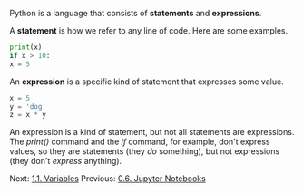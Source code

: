 Python is a language that consists of **statements** and **expressions**.

A **statement** is how we refer to any line of code. Here are some examples.
```Python
print(x)
if x > 10:
x = 5
```

An **expression** is a specific kind of statement that expresses some value. 
```Python
x = 5
y = 'dog'
z = x * y
```
An expression is a kind of statement, but not all statements are expressions. The *print()* command and the *if* command, for example, don't express values, so they are statements (they *do* something), but not expressions (they don't *express* anything).

Next: [1.1. Variables](1.1.%20Variables.md)
Previous: [0.6. Jupyter Notebooks](../CH0/0.6.%20Jupyter%20Notebooks.md)
